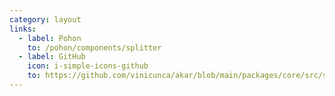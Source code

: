 ```yaml
---
category: layout
links:
  - label: Pohon
    to: /pohon/components/splitter
  - label: GitHub
    icon: i-simple-icons-github
    to: https://github.com/vinicunca/akar/blob/main/packages/core/src/splitter/index.ts
---
```

